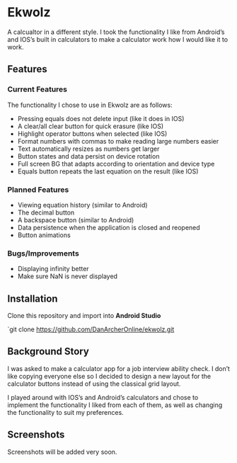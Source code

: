 # Ekwolz

A calcualtor in a different style.
I took the functionality I like from Android’s and IOS’s built in calculators to make a calculator work how I would like it to work.

## Features
### Current Features
The functionality I chose to use in Ekwolz are as follows:
-	Pressing equals does not delete input (like it does in IOS)
-	A clear/all clear button for quick erasure (like IOS)
-	Highlight operator buttons when selected (like IOS)
-	Format numbers with commas to make reading large numbers easier
-	Text automatically resizes as numbers get larger
-	Button states and data persist on device rotation
-	Full screen BG that adapts according to orientation and device type
-	Equals button repeats the last equation on the result (like IOS)

### Planned Features
-	Viewing equation history (similar to Android)
-	The decimal button
-	A backspace button (similar to Android)
-	Data persistence when the application is closed and reopened
-	Button animations

### Bugs/Improvements
-	Displaying infinity better
-	Make sure NaN is never displayed



## Installation

Clone this repository and import into **Android Studio**

`git clone https://github.com/DanArcherOnline/ekwolz.git

## Background Story
I was asked to make a calculator app for a job interview ability check.
I don’t like copying everyone else so I decided to design a new layout for the calculator buttons instead of using the classical grid layout.

I played around with IOS’s and Android’s calculators and chose to implement the functionality I liked from each of them, as well as changing the functionality to suit my preferences.


## Screenshots

Screenshots will be added very soon.
